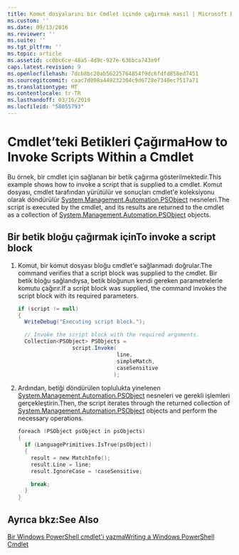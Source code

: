 ```yaml
---
title: Komut dosyalarını bir Cmdlet içinde çağırmak nasıl | Microsoft Docs
ms.custom: ''
ms.date: 09/13/2016
ms.reviewer: ''
ms.suite: ''
ms.tgt_pltfrm: ''
ms.topic: article
ms.assetid: cc0bc6ce-48a5-4d9c-927e-636bca743e9f
caps.latest.revision: 9
ms.openlocfilehash: 7dcb8bc20ab56225764854f9dc6fdfd858ed7451
ms.sourcegitcommit: caac7d098a448232304c9d6728e7340ec7517a71
ms.translationtype: MT
ms.contentlocale: tr-TR
ms.lasthandoff: 03/16/2019
ms.locfileid: "58055793"
---
```

# <a name="how-to-invoke-scripts-within-a-cmdlet"></a><span data-ttu-id="8fe13-102">Cmdlet’teki Betikleri Çağırma</span><span class="sxs-lookup"><span data-stu-id="8fe13-102">How to Invoke Scripts Within a Cmdlet</span></span>

<span data-ttu-id="8fe13-103">Bu örnek, bir cmdlet için sağlanan bir betik çağırma gösterilmektedir.</span><span class="sxs-lookup"><span data-stu-id="8fe13-103">This example shows how to invoke a script that is supplied to a cmdlet.</span></span> <span data-ttu-id="8fe13-104">Komut dosyası, cmdlet tarafından yürütülür ve sonuçları cmdlet'e koleksiyonu olarak döndürülür [System.Management.Automation.PSObject](/dotnet/api/System.Management.Automation.PSObject) nesneleri.</span><span class="sxs-lookup"><span data-stu-id="8fe13-104">The script is executed by the cmdlet, and its results are returned to the cmdlet as a collection of [System.Management.Automation.PSObject](/dotnet/api/System.Management.Automation.PSObject) objects.</span></span>

## <a name="to-invoke-a-script-block"></a><span data-ttu-id="8fe13-105">Bir betik bloğu çağırmak için</span><span class="sxs-lookup"><span data-stu-id="8fe13-105">To invoke a script block</span></span>

1. <span data-ttu-id="8fe13-106">Komut, bir komut dosyası bloğu cmdlet'e sağlanmadı doğrular.</span><span class="sxs-lookup"><span data-stu-id="8fe13-106">The command verifies that a script block was supplied to the cmdlet.</span></span> <span data-ttu-id="8fe13-107">Bir betik bloğu sağlandıysa, betik bloğunun kendi gereken parametrelerle komutu çağırır.</span><span class="sxs-lookup"><span data-stu-id="8fe13-107">If a script block was supplied, the command invokes the script block with its required parameters.</span></span>

    ```csharp
    if (script != null)
    {
      WriteDebug("Executing script block.");

      // Invoke the script block with the required arguments.
      Collection<PSObject> PSObjects =
                     script.Invoke(
                                   line,
                                   simpleMatch,
                                   caseSensitive
                                  );
    ```

2. <span data-ttu-id="8fe13-108">Ardından, betiği döndürülen toplulukta yinelenen [System.Management.Automation.PSObject](/dotnet/api/System.Management.Automation.PSObject) nesneleri ve gerekli işlemleri gerçekleştirin.</span><span class="sxs-lookup"><span data-stu-id="8fe13-108">Then, the script iterates through the returned collection of [System.Management.Automation.PSObject](/dotnet/api/System.Management.Automation.PSObject) objects and perform the necessary operations.</span></span>

    ```c
    foreach (PSObject psObject in psObjects)
    {
      if (LanguagePrimitives.IsTrue(psObject))
      {
        result = new MatchInfo();
        result.Line = line;
        result.IgnoreCase = !caseSensitive;

        break;
      }
    }

    ```

## <a name="see-also"></a><span data-ttu-id="8fe13-109">Ayrıca bkz:</span><span class="sxs-lookup"><span data-stu-id="8fe13-109">See Also</span></span>

[<span data-ttu-id="8fe13-110">Bir Windows PowerShell cmdlet'i yazma</span><span class="sxs-lookup"><span data-stu-id="8fe13-110">Writing a Windows PowerShell Cmdlet</span></span>](./writing-a-windows-powershell-cmdlet.md)
